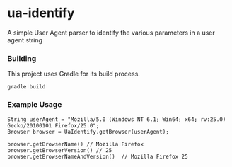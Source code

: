 # ua-identify
A simple User Agent parser to identify the various parameters in a user agent string

### Building 

This project uses Gradle for its build process.

```
gradle build
```
### Example Usage

```
String userAgent = "Mozilla/5.0 (Windows NT 6.1; Win64; x64; rv:25.0) Gecko/20100101 Firefox/25.0";
Browser browser = UaIdentify.getBrowser(userAgent);

browser.getBrowserName() // Mozilla Firefox
browser.getBrowserVersion() // 25
browser.getBrowserNameAndVersion()  // Mozilla Firefox 25
```